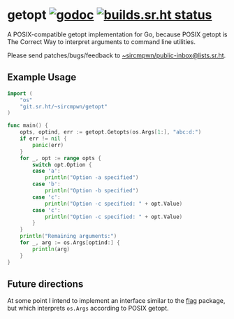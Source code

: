 # getopt [![godoc](https://godoc.org/git.sr.ht/~sircmpwn/getopt?status.svg)](https://godoc.org/git.sr.ht/~sircmpwn/getopt) [![builds.sr.ht status](https://builds.sr.ht/~sircmpwn/getopt.svg)](https://builds.sr.ht/~sircmpwn/getopt)

A POSIX-compatible getopt implementation for Go, because POSIX getopt is The
Correct Way to interpret arguments to command line utilities.

Please send patches/bugs/feedback to
[~sircmpwn/public-inbox@lists.sr.ht](https://lists.sr.ht/~sircmpwn/public-inbox).

## Example Usage

```go
import (
	"os"
	"git.sr.ht/~sircmpwn/getopt"
)

func main() {
	opts, optind, err := getopt.Getopts(os.Args[1:], "abc:d:")
	if err != nil {
		panic(err)
	}
	for _, opt := range opts {
		switch opt.Option {
		case 'a':
			println("Option -a specified")
		case 'b':
			println("Option -b specified")
		case 'c':
			println("Option -c specified: " + opt.Value)
		case 'c':
			println("Option -c specified: " + opt.Value)
		}
	}
	println("Remaining arguments:")
	for _, arg := os.Args[optind:] {
		println(arg)
	}
}
```

## Future directions

At some point I intend to implement an interface similar to the
[flag](https://golang.org/pkg/flag/) package, but which interprets `os.Args`
according to POSIX getopt.
